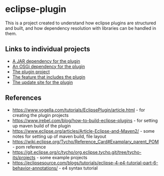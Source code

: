 # eclipse-plugin

This is a project created to understand how eclipse plugins are structured and built, and how dependency resolution with libraries can be handled in them.

## Links to individual projects

- [A JAR dependency for the plugin](library/README.md)
- [An OSGi dependency for the plugin](osgi-library/README.md)
- [The plugin project](plugin/README.md)
- [The feature that includes the plugin](plugin.feature/README.md)
- [The update site for the plugin](update-site/README.md)

## References

- https://www.vogella.com/tutorials/EclipsePlugin/article.html - for creating the plugin projects
- https://www.jrebel.com/blog/how-to-build-eclipse-plugins - for setting up maven build of the plugin
- https://www.eclipse.org/articles/Article-Eclipse-and-Maven2/ - some notes for setting up of maven build, file layout
- https://wiki.eclipse.org/Tycho/Reference_Card#Examplary_parent_POM - pom reference
- https://git.eclipse.org/c/tycho/org.eclipse.tycho.git/tree/tycho-its/projects - some example projects
- https://eclipsesource.com/blogs/tutorials/eclipse-4-e4-tutorial-part-6-behavior-annotations/ - e4 syntax tutorial


